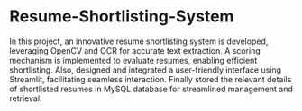 # Resume-Shortlisting-System
In this project, an innovative resume shortlisting system is developed, leveraging OpenCV and OCR for accurate text extraction. A scoring mechanism is implemented to evaluate resumes, enabling efficient shortlisting. Also, designed and integrated a user-friendly interface using Streamlit, facilitating seamless interaction. Finally stored the relevant details of shortlisted resumes in MySQL database for streamlined management and retrieval.
